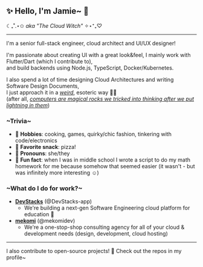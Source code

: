 ## ✨ Hello, I'm Jamie~ 💖
☾₊˚.⋆✩ _aka "The Cloud Witch"_ ✧⋆⁺₊♡


---
<!--
> Available for consulting! ✨ [Book a meeting with me]()
-->

I'm a senior full-stack engineer, cloud architect and UI/UX designer!

I'm passionate about creating UI with a great look&feel, I mainly work with Flutter/Dart (which I contribute to),            
and build backends using Node.js, TypeScript, Docker/Kubernetes.

I also spend a lot of time designing Cloud Architectures and writing Software Design Documents,              
I just approach it in a [_weird_](https://en.wiktionary.org/wiki/weird#:~:text=Connected%20with%20fate%20or%20destiny%3B%20able%20to%20influence%20fate.), esoteric way 🔮💅                
(after all, [_computers are magical rocks we tricked into thinking after we put lightning in them_](https://i.redd.it/o33ryb4zfc6z.jpg))



### \~Trivia\~
- 💅 **Hobbies**: cooking, games, quirky/chic fashion, tinkering with code/electronics 
- 🍕 **Favorite snack**: pizza!
- 💜 **Pronouns**: she/they
- 👀 **Fun fact**: when I was in middle school I wrote a script to do my math homework for me because somehow that seemed easier (it wasn't - but was infinitely more interesting ☺️)



### \~What do I do for work?\~
- **[DevStacks](https://devstacks.app/)** (@DevStacks-app)
  - We're building a next-gen Software Engineering cloud platform for education 🫶
- **[mekomi](https://mekomi.dev/)** (@mekomidev)
  - We're a one-stop-shop consulting agency for all of your cloud & development needs (design, development, cloud hosting)

---
 
I also contribute to open-source projects! 💚 Check out the repos in my profile~

<!--
## \~Open source\~

[![kerberjg's Github Stats](https://github-readme-stats.vercel.app/api?username=kerberjg&count_private=true&theme=default&show_icons=true)](https://github.com/kerberjg)

#### Support open source 👀

I work on open source projects in my free time, but if any of my packages is helping you, please consider sponsoring me! 😊
This will allow me to work more on fixing bugs and contributing new features!

![Github Badge](https://img.shields.io/badge/%F0%9F%92%96%20Sponsor%20me%20%E2%9C%A8-af00ff?link=https%3A%2F%2Fgithub.com%2Fsponsors%2Fkerberjg)
-->

<!--
### \~Interesting projects\~


### \~Links\~

- [LinkedIn](https://linkedin.com/in/jamie-kerber/)
- [X/Twitter](https://twitter.com/kerberjg)
- [Book meeting]()

